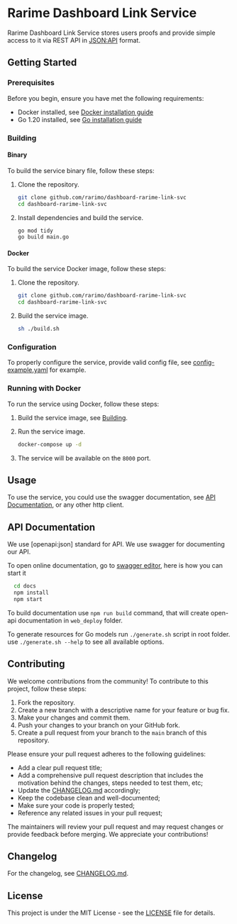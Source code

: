 # Rarime Dashboard Link Service

Rarime Dashboard Link Service stores users proofs and provide simple access to it via REST API in [JSON:API] format.

## Getting Started
### Prerequisites

Before you begin, ensure you have met the following requirements:

- Docker installed, see [Docker installation guide]
- Go 1.20 installed, see [Go installation guide]


### Building

#### Binary
To build the service binary file, follow these steps:

1. Clone the repository.

    ```bash
    git clone github.com/rarimo/dashboard-rarime-link-svc
    cd dashboard-rarime-link-svc
    ```

1. Install dependencies and build the service.

    ```bash
    go mod tidy
    go build main.go
    ```

#### Docker

To build the service Docker image, follow these steps:


1. Clone the repository.

    ```bash
    git clone github.com/rarimo/dashboard-rarime-link-svc
    cd dashboard-rarime-link-svc
    ```

1. Build the service image.

    ```bash
    sh ./build.sh
    ```

### Configuration

To properly configure the service, provide valid config file, see [config-example.yaml](config-example.yaml)
for example.

### Running with Docker

To run the service using Docker, follow these steps:

1. Build the service image, see [Building](#building).
1. Run the service image.

    ```bash
    docker-compose up -d
    ```
1. The service will be available on the `8000` port.

## Usage

To use the service, you could use the swagger documentation, see [API Documentation](#api-documentation), or
any other http client.

## API Documentation

We use [openapi:json] standard for API. We use swagger for documenting our API.

To open online documentation, go to [swagger editor], here is how you can start it
```bash
  cd docs
  npm install
  npm start
```
To build documentation use `npm run build` command,
that will create open-api documentation in `web_deploy` folder.

To generate resources for Go models run `./generate.sh` script in root folder.
use `./generate.sh --help` to see all available options.

## Contributing

We welcome contributions from the community! To contribute to this project, follow these steps:

1. Fork the repository.
1. Create a new branch with a descriptive name for your feature or bug fix.
1. Make your changes and commit them.
1. Push your changes to your branch on your GitHub fork.
1. Create a pull request from your branch to the `main` branch of this repository.

Please ensure your pull request adheres to the following guidelines:
- Add a clear pull request title;
- Add a comprehensive pull request description that includes the motivation behind the changes, steps needed to test them, etc;
- Update the [CHANGELOG.md](CHANGELOG) accordingly;
- Keep the codebase clean and well-documented;
- Make sure your code is properly tested;
- Reference any related issues in your pull request;

The maintainers will review your pull request and may request changes or provide feedback before merging. We appreciate your contributions!

## Changelog

For the changelog, see [CHANGELOG.md](CHANGELOG).

## License

This project is under the MIT License - see the [LICENSE](LICENSE) file for details.

[JSON:API]: https://jsonapi.org/
[Docker installation guide]: https://docs.docker.com/get-docker/
[Go installation guide]: https://golang.org/doc/install
[swagger editor]: http://localhost:8080/swagger-editor/
[www.openapi:json]: https://www.openapis.org/

